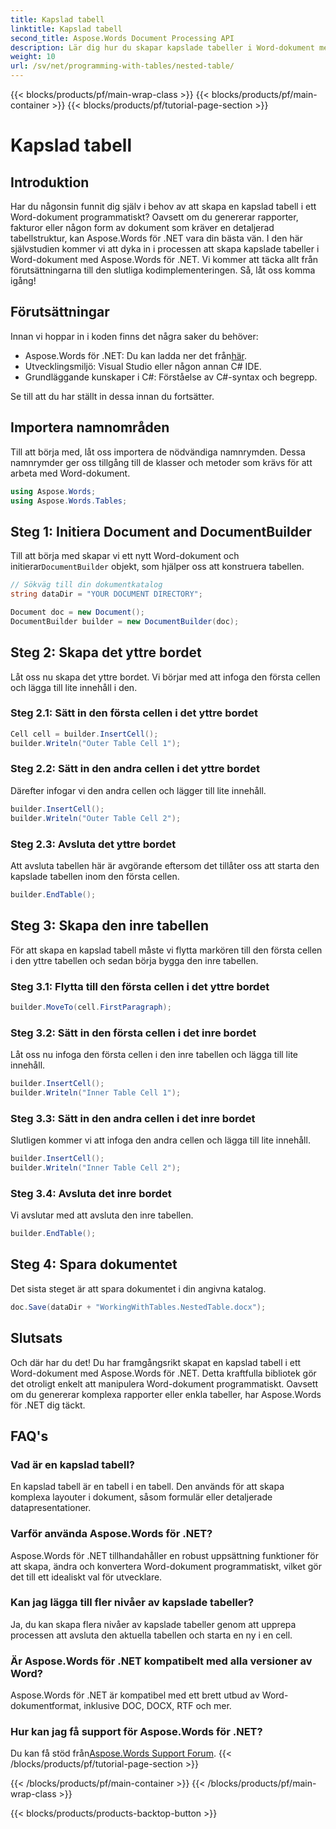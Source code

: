 ```yaml
---
title: Kapslad tabell
linktitle: Kapslad tabell
second_title: Aspose.Words Document Processing API
description: Lär dig hur du skapar kapslade tabeller i Word-dokument med Aspose.Words för .NET med vår guide. Perfekt för att skapa komplexa dokumentlayouter programmatiskt.
weight: 10
url: /sv/net/programming-with-tables/nested-table/
---
```


{{< blocks/products/pf/main-wrap-class >}}
{{< blocks/products/pf/main-container >}}
{{< blocks/products/pf/tutorial-page-section >}}

# Kapslad tabell

## Introduktion

Har du någonsin funnit dig själv i behov av att skapa en kapslad tabell i ett Word-dokument programmatiskt? Oavsett om du genererar rapporter, fakturor eller någon form av dokument som kräver en detaljerad tabellstruktur, kan Aspose.Words för .NET vara din bästa vän. I den här självstudien kommer vi att dyka in i processen att skapa kapslade tabeller i Word-dokument med Aspose.Words för .NET. Vi kommer att täcka allt från förutsättningarna till den slutliga kodimplementeringen. Så, låt oss komma igång!

## Förutsättningar

Innan vi hoppar in i koden finns det några saker du behöver:

-  Aspose.Words för .NET: Du kan ladda ner det från[här](https://releases.aspose.com/words/net/).
- Utvecklingsmiljö: Visual Studio eller någon annan C# IDE.
- Grundläggande kunskaper i C#: Förståelse av C#-syntax och begrepp.

Se till att du har ställt in dessa innan du fortsätter.

## Importera namnområden

Till att börja med, låt oss importera de nödvändiga namnrymden. Dessa namnrymder ger oss tillgång till de klasser och metoder som krävs för att arbeta med Word-dokument.

```csharp
using Aspose.Words;
using Aspose.Words.Tables;
```

## Steg 1: Initiera Document and DocumentBuilder

 Till att börja med skapar vi ett nytt Word-dokument och initierar`DocumentBuilder` objekt, som hjälper oss att konstruera tabellen.

```csharp
// Sökväg till din dokumentkatalog
string dataDir = "YOUR DOCUMENT DIRECTORY";

Document doc = new Document();
DocumentBuilder builder = new DocumentBuilder(doc);
```

## Steg 2: Skapa det yttre bordet

Låt oss nu skapa det yttre bordet. Vi börjar med att infoga den första cellen och lägga till lite innehåll i den.

### Steg 2.1: Sätt in den första cellen i det yttre bordet

```csharp
Cell cell = builder.InsertCell();
builder.Writeln("Outer Table Cell 1");
```

### Steg 2.2: Sätt in den andra cellen i det yttre bordet

Därefter infogar vi den andra cellen och lägger till lite innehåll.

```csharp
builder.InsertCell();
builder.Writeln("Outer Table Cell 2");
```

### Steg 2.3: Avsluta det yttre bordet

Att avsluta tabellen här är avgörande eftersom det tillåter oss att starta den kapslade tabellen inom den första cellen.

```csharp
builder.EndTable();
```

## Steg 3: Skapa den inre tabellen

För att skapa en kapslad tabell måste vi flytta markören till den första cellen i den yttre tabellen och sedan börja bygga den inre tabellen.

### Steg 3.1: Flytta till den första cellen i det yttre bordet

```csharp
builder.MoveTo(cell.FirstParagraph);
```

### Steg 3.2: Sätt in den första cellen i det inre bordet

Låt oss nu infoga den första cellen i den inre tabellen och lägga till lite innehåll.

```csharp
builder.InsertCell();
builder.Writeln("Inner Table Cell 1");
```

### Steg 3.3: Sätt in den andra cellen i det inre bordet

Slutligen kommer vi att infoga den andra cellen och lägga till lite innehåll.

```csharp
builder.InsertCell();
builder.Writeln("Inner Table Cell 2");
```

### Steg 3.4: Avsluta det inre bordet

Vi avslutar med att avsluta den inre tabellen.

```csharp
builder.EndTable();
```

## Steg 4: Spara dokumentet

Det sista steget är att spara dokumentet i din angivna katalog.

```csharp
doc.Save(dataDir + "WorkingWithTables.NestedTable.docx");
```

## Slutsats

Och där har du det! Du har framgångsrikt skapat en kapslad tabell i ett Word-dokument med Aspose.Words för .NET. Detta kraftfulla bibliotek gör det otroligt enkelt att manipulera Word-dokument programmatiskt. Oavsett om du genererar komplexa rapporter eller enkla tabeller, har Aspose.Words för .NET dig täckt.

## FAQ's

### Vad är en kapslad tabell?

En kapslad tabell är en tabell i en tabell. Den används för att skapa komplexa layouter i dokument, såsom formulär eller detaljerade datapresentationer.

### Varför använda Aspose.Words för .NET?

Aspose.Words för .NET tillhandahåller en robust uppsättning funktioner för att skapa, ändra och konvertera Word-dokument programmatiskt, vilket gör det till ett idealiskt val för utvecklare.

### Kan jag lägga till fler nivåer av kapslade tabeller?

Ja, du kan skapa flera nivåer av kapslade tabeller genom att upprepa processen att avsluta den aktuella tabellen och starta en ny i en cell.

### Är Aspose.Words för .NET kompatibelt med alla versioner av Word?

Aspose.Words för .NET är kompatibel med ett brett utbud av Word-dokumentformat, inklusive DOC, DOCX, RTF och mer.

### Hur kan jag få support för Aspose.Words för .NET?

 Du kan få stöd från[Aspose.Words Support Forum](https://forum.aspose.com/c/words/8).
{{< /blocks/products/pf/tutorial-page-section >}}

{{< /blocks/products/pf/main-container >}}
{{< /blocks/products/pf/main-wrap-class >}}

{{< blocks/products/products-backtop-button >}}
